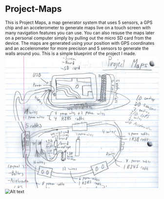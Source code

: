 # Project-Maps
This is Project Maps, a map generator system that uses 5 sensors, a GPS chip and an accelerometer to generate maps live on a touch screen with many navigation features you can use. You can also resuse the maps later on a personal computer simply by pulling out the micro SD card from the device. The maps are generated using your position with GPS coordinates and an accelerometer for more precision and 5 sensors to generate the walls around you.
This is a simple blueprint of the project I made.
![Alt text](/screenshots/Untitled.png?raw=true)
![Alt text](/screenshots/Untitled1.png?raw=true)
![Alt text](/screenshots/Untitled2.png?raw=true)
